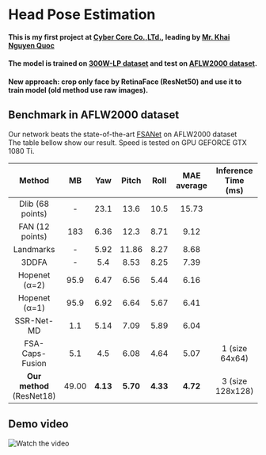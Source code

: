 # Head Pose Estimation
#### This is my first project at [Cyber Core Co.,LTd.](https://cybercore.co.jp/), leading by [Mr. Khai Nguyen Quoc](https://vn.linkedin.com/in/nqkhai1706)
#### The model is trained on [300W-LP dataset](http://www.cbsr.ia.ac.cn/users/xiangyuzhu/projects/3DDFA/main.htm) and test on [AFLW2000 dataset](http://cvlab.cse.msu.edu/lfw-and-aflw2000-datasets.html).
#### New approach: crop only face by RetinaFace (ResNet50) and use it to train model (old method use raw images).

## Benchmark in AFLW2000 dataset
Our network beats the state-of-the-art [FSANet](https://www.csie.ntu.edu.tw/~cyy/publications/papers/Yang2019FSA.pdf) on AFLW2000 dataset<br/>
The table bellow show our result. Speed is tested on GPU GEFORCE GTX 1080 Ti.

|         Method         |   MB  |  Yaw | Pitch | Roll | MAE average | Inference Time (ms) |
|:----------------------:|:-----:|:----:|:-----:|:----:|:-----------:|:-------------------:|
|    Dlib (68 points)    |   -   | 23.1 |  13.6 | 10.5 |    15.73    |                     |
|     FAN (12 points)    |  183  | 6.36 |  12.3 | 8.71 |     9.12    |                     |
|        Landmarks       |   -   | 5.92 | 11.86 | 8.27 |     8.68    |                     |
|          3DDFA         |   -   |  5.4 |  8.53 | 8.25 |     7.39    |                     |
|      Hopenet (α=2)     |  95.9 | 6.47 |  6.56 | 5.44 |     6.16    |                     |
|      Hopenet (α=1)     |  95.9 | 6.92 |  6.64 | 5.67 |     6.41    |                     |
|       SSR-Net-MD       |  1.1  | 5.14 |  7.09 | 5.89 |     6.04    |                     |
|     FSA-Caps-Fusion    |  5.1  |  4.5 |  6.08 | 4.64 |     5.07    |    1 (size 64x64)   |
| **Our method** (ResNet18) | 49.00 | **4.13** |  **5.70** | **4.33** |     **4.72**   |   3 (size 128x128)  |

## Demo video
![Watch the video](https://github.com/TuanTNG/Cybercore-Head-Pose-Estimation/blob/master/demo.gif)
